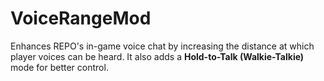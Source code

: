 # VoiceRangeMod
Enhances REPO's in-game voice chat by increasing the distance at which player voices can be heard. It also adds a **Hold-to-Talk (Walkie-Talkie)** mode for better control.
